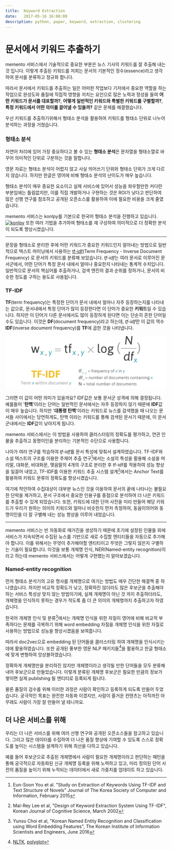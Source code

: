 ```yaml
---
title:  Keyword Extraction
date:   2017-05-16 16:08:00
description: python, paper, keyword, extraction, clustering
---
```


# 문서에서 키워드 추출하기

memento 서비스에서 기술적으로 중요한 부분은 뉴스 기사의 키워드를 잘 추출해 내는 것 입니다.
이렇게 추출된 키워드를 저희는 문서의 기본적인 정수(essence)라고 생각하여 문서를 분류하고 정규화 합니다.

따라서 문서에서 키워드를 추출하는 일은 어떠한 작업보다 기저에서 중요한 역할을 하는 작업으로
완성도와 품질에 직접적 영향을 끼치는 요인으로 많은 노력과 정성을 들여 
**어떤 키워드가 문서를 대표할까?**, **어떻게 일반적인 키워드와 특별한 키워드를 구별할까?**, **특정 키워드에서 어떤 의미를 끌어낼 수 있을까?** 같은 문제를 해결했습니다.

우선 키워드를 추출하기위해서 형태소 분석을 활용하여 키워드를 형태소 단위로 나누어 분석하는 과정을 거쳤습니다.

### 형태소 분석

자연어 처리에 있어 가장 중요하다고 볼 수 있는 **형태소 분석**은 문자열을 형태소열로 바꾸어
의미적인 단위로 구분하는 것을 말합니다.

영문 자료는 형태소 분석이 어렵지 않고 사실 띄어쓰기 단위와 형태소 단위가 크게 다르지 않습니다.
하지만 한글은 영어에 비해 형태소 분석의 난이도가 매우 높습니다.

형태소 분석이 매우 중요한 요소이고 실제 서비스에 있어서 성능을 좌우할만한 커다란 부분임에는 틀림없지만,
이를 직접 개발하거나 구현하는 것은 ROI가 낮다고 판단하여 많은 선행 연구를 참조하고
공개된 오픈소스를 활용하여 이에 필요한 비용을 크게 줄였습니다.

memento 서비스는 konlpy를 기본으로 한국어 형태소 분석을 진행하고 있습니다.
[![konlpy](http://konlpy-ko.readthedocs.io/ko/v0.4.3/_static/konlpy.png)](http://konlpy-ko.readthedocs.io/ko/v0.4.3)
또한 여러 기법을 추가하여 형태소를 재 구성하여 의미적으로 더 정확한 분석이 되도록 향상시켰습니다.

---

문장을 형태소로 분리한 후에 어떤 키워드가 중요한 키워드인지 알아내는 방법으로
일반적으로 텍스트 마이닝에서 사용하는  [tf-idf](https://en.wikipedia.org/wiki/Tf%E2%80%93idf)(Term Frequency - Inverse Document Frequency)
로 문서의 키워드를 분류해 보았습니다. *tf-idf*는 여러 문서로 이루어진 문서군에서, 
어떤 단어가 특정 문서 내에서 얼마나 중요한지 나타내는 통계적 수치입니다. 
일반적으로 문서의 핵심어를 추출하거나, 검색 엔진의 결과 순위를 정하거나, 
문서의 비슷한 정도를 구하는 용도로 사용됩니다.

### TF-IDF
**TF**(term frequency)는 특정한 단어가 문서 내에서 얼마나 자주 등장하는지를 나타내는 값으로,
문서내에서 특정 단어가 많이 등장한다면 이 단어가 중요한 **키워드**일 수 있습니다.
하지만 이 단어가 다른 문서에서도 많이 등장하게 된다면 이는 단순히 흔한 단어일수도 있습니다.
이것은 **DF**(document frequency)라고 하는데, *tf-idf*란
이 값의 역수 **IDF**(inverse document frequency)를 **TF**에 곱한 것을 나타냅니다.

![tf-idf](https://raw.githubusercontent.com/memento7/memento7.github.io/master/assets/images/attach/tf-idf.png)

그러면 이 값이 어떤 의미가 있을까요?
IDF값은 보통 문서군 성격에 의해 결정됩니다. 예를들어 '**탄핵**'이라는 단어는 일반적인 문서에서는
자주 등장하지 않기 때문에 **IDF**값이 매우 높습니다. 하지만 '**대통령 탄핵**'이라는 키워드로 뉴스를 검색했을 때
나오는 문서들 사이에서는 당연하게도, 탄핵 이라는 키워드를 통해 검색된 문서기 때문에,
이 문서군내에서는 **IDF**값이 낮아지게 됩니다.

memento 서비스에서는 이 방법을 사용하여 클러스터링의 정확도를 평가하고,
연관 인물을 추출하고 동명이인을 분리하는 기본적인 수단으로 사용합니다.

나아가 여러 연구를 학습하여 *tf-idf*를 문서 특성에 맞춰서 설계하였습니다.
TF-IDF와 소설 텍스트의 구조를 이용한 주제어 추출 연구[^1]에서는
소설의 특성을 활용해 소설을 머리말, 대화문, 비대화문, 맺음말의 4개의 구조로 분리한 후 
tf-idf를 적용하여 성능 향상을 일끌어 내었고,
TF-IDF를 이용한 키워드 추출 시스템 설계[^2]에서는 Anchor Text를 활용하여 키워드 분류의
정확도를 향상시켰습니다.

여기에 착안하여 수집대상이 대부분 뉴스인 것을 이용하여 문서의 끝에 나타나는 불필요한 단락을 제거하고, 
문서 구조에서 중요한 인용구를 중점으로 분석하여 더 나은 키워드를 추출할 수 있게 되었습니다.
또한, 키워드에 대한 단어 사전을 미리 만들어 해당 키워드가 우리가 원하는 의미의 키워드와 얼마나 비슷한지 먼저
측정하여, 동음이의어와 동명이인을 더 잘 구별해 내는 성능 향상을 이루어 내었습니다.

---

memento 서비스는 반 자동화로 매거진을 생성하기 때문에 초기에 설정된 인물들 외에
서비스가 지속되면서 수집된 뉴스를 기반으로 새로 수집할 엔티티들을 자동으로 추가해야 합니다.
이를 위해서는 무엇이 추가해야할 엔티티이고 무엇은 그렇지 않은지 구별하는 기술이 필요합니다.
이것을 보통 개체명 인식, NER(Named-entity recognition)이라고 하는데 memento 서비스에서는 어떻게 구현했는지 알아보겠습니다.

### Named-entity recognition

먼저 형태소 분석기의 고유 명사를 개체명으로 여기는 방법도 매우 간단한 해결책 중 하나였습니다.
하지만 비교적 정확도가 낮고, 정확하진 않더라도 많은 후보군을 추출해야 하는 서비스 특성상 맞지 않는 방법이기에,
실제 개체명이 아닌 것 까지 추출하더라도, 개체명을 인식하지 못하는 경우가 적도록 좀 더 큰 의미의 개체명까지 추출하고자 하였습니다.

한국어 개체명 인식 및 분류[^4]에서는 개체명 인식을 위한 자질이 영어에 비해 비교적 부족하다는 문제를 극복하기 위해
word embedding 자질을 개체명 인식을 위한 자질로 사용하는 방법으로 성능을 향상시켰음을 보여줍니다.

따라서 doc2vec으로 embedding 된 단어들을 클러스터링 하여 개체명을 인식시키는데에 활용하였습니다.
또한 공개된 풍부한 영문 NLP 패키지들[^5]을 활용하고 한글 형태소에 맞게 변형하여 앙상블하였습니다.

정확하게 개체명만을 분리하진 않지만 개체명이라고 생각될 만한 단어들을 모두 분류해 내어 후보군으로 만들었습니다.
이렇게 분류된 개체명 후보군은 필요한 만큼의 정보가 쌓이면 실제 publishing 될 엔티티로 등록되게 됩니다.

물론 품질의 검수를 위해 이러한 과정은 사람이 확인하고 등록하게 되도록 만들어 두었습니다.
궁극적인 목표는 완전한 자동화 이겠지만, 사람이 즐거운 컨텐츠는 아직까진 아무래도 사람이 가장 잘 만들어 낼 테니까요.

## 더 나은 서비스를 위해

우리는 더 나은 서비스를 위해 여러 선행 연구와 공개된 오픈소스들을 참고하고 있습니다.
그리고 많은 데이터를 수집하여 더 나은 품질 향상에 기여할 수 있도록 스스로 정확도를 높이는
시스템을 설계하기 위해 최선을 다하고 있습니다.

예를 들어 후보군으로 추출된 개체명에서 사람이 필요한 개체명이라고 판단하는 패턴을 통해
궁극적으로 자동화된 신규 개체명 등록을 위해 노력하고 있고,
미리 정의된 단어 사전의 품질을 높이기 위해 누적되는 데이터에서 새로 가중치를 업데이트 하고 있습니다.


[^1]: Eun-Soon You et al. "Study on Extraction of Keywords Using TF-IDF and Text Structure of Novels" Journal of The Korea Society of Computer and Information, February 2015
[^2]: Mal-Rey Lee et al, "Design of Keyword Extraction System Using TF-IDF", Korean Journal of Cognitive Science, March 2002
[^3]: Seung-Hee Han, "A Study on Keyword Extraction From a Single Document Using Term Clustering", Journal of the Korean Society for Library and Information Science, July 2010
[^4]: Yunsu Choi et al, "Korean Named Entity Recognition and Classification using Word Embedding Features", The Korean Institute of Information Scientists and Engineers, June 2016
[^5]: [NLTK](http://www.nltk.org/), [polyglot](http://polyglot.readthedocs.io/en/latest/index.html)
